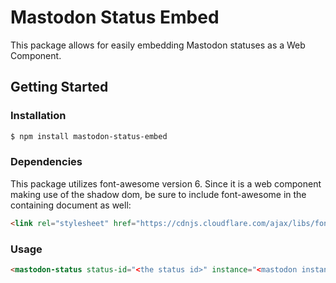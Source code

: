 # Mastodon Status Embed

This package allows for easily embedding Mastodon statuses as a Web Component.

## Getting Started
### Installation
```bash
$ npm install mastodon-status-embed
```
### Dependencies
This package utilizes font-awesome version 6. Since it is a web component making use of the shadow dom, be sure to include font-awesome in the containing document as well:

```html
<link rel="stylesheet" href="https://cdnjs.cloudflare.com/ajax/libs/font-awesome/6.2.1/css/all.min.css" />
```

### Usage
```html
<mastodon-status status-id="<the status id>" instance="<mastodon instance>"></mastodon-status>
```

